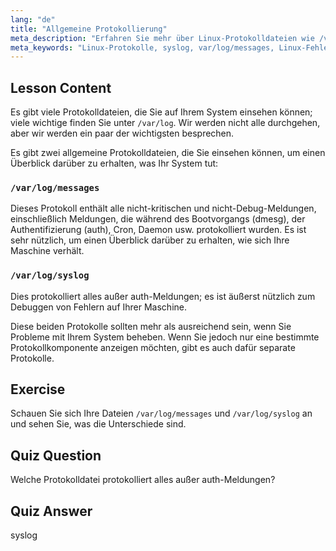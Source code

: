 ```yaml
---
lang: "de"
title: "Allgemeine Protokollierung"
meta_description: "Erfahren Sie mehr über Linux-Protokolldateien wie /var/log/messages und syslog. Verstehen Sie ihre Unterschiede für eine effektive Systemfehlerbehebung. Beginnen Sie Ihre Linux-Reise!"
meta_keywords: "Linux-Protokolle, syslog, var/log/messages, Linux-Fehlerbehebung, Linux-Anfänger, Linux-Anleitung, Systemprotokolle"
---
```


## Lesson Content

Es gibt viele Protokolldateien, die Sie auf Ihrem System einsehen können; viele wichtige finden Sie unter `/var/log`. Wir werden nicht alle durchgehen, aber wir werden ein paar der wichtigsten besprechen.

Es gibt zwei allgemeine Protokolldateien, die Sie einsehen können, um einen Überblick darüber zu erhalten, was Ihr System tut:

### `/var/log/messages`

Dieses Protokoll enthält alle nicht-kritischen und nicht-Debug-Meldungen, einschließlich Meldungen, die während des Bootvorgangs (dmesg), der Authentifizierung (auth), Cron, Daemon usw. protokolliert wurden. Es ist sehr nützlich, um einen Überblick darüber zu erhalten, wie sich Ihre Maschine verhält.

### `/var/log/syslog`

Dies protokolliert alles außer auth-Meldungen; es ist äußerst nützlich zum Debuggen von Fehlern auf Ihrer Maschine.

Diese beiden Protokolle sollten mehr als ausreichend sein, wenn Sie Probleme mit Ihrem System beheben. Wenn Sie jedoch nur eine bestimmte Protokollkomponente anzeigen möchten, gibt es auch dafür separate Protokolle.

## Exercise

Schauen Sie sich Ihre Dateien `/var/log/messages` und `/var/log/syslog` an und sehen Sie, was die Unterschiede sind.

## Quiz Question

Welche Protokolldatei protokolliert alles außer auth-Meldungen?

## Quiz Answer

syslog
